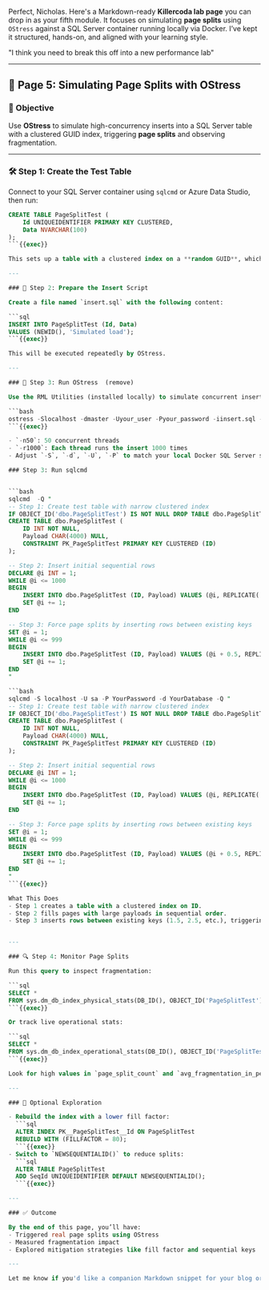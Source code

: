 Perfect, Nicholas. Here's a Markdown-ready **Killercoda lab page** you can drop in as your fifth module. It focuses on simulating **page splits** using `OStress` against a SQL Server container running locally via Docker. I’ve kept it structured, hands-on, and aligned with your learning style.

"I think you need to break this off into a new performance lab"

---

## 🧪 Page 5: Simulating Page Splits with OStress

### 🧭 Objective
Use **OStress** to simulate high-concurrency inserts into a SQL Server table with a clustered GUID index, triggering **page splits** and observing fragmentation.

---

### 🛠️ Step 1: Create the Test Table

Connect to your SQL Server container using `sqlcmd` or Azure Data Studio, then run:

```sql
CREATE TABLE PageSplitTest (
    Id UNIQUEIDENTIFIER PRIMARY KEY CLUSTERED,
    Data NVARCHAR(100)
);
```{{exec}}

This sets up a table with a clustered index on a **random GUID**, which is prone to page splits.

---

### 🧵 Step 2: Prepare the Insert Script

Create a file named `insert.sql` with the following content:

```sql
INSERT INTO PageSplitTest (Id, Data)
VALUES (NEWID(), 'Simulated load');
```{{exec}}

This will be executed repeatedly by OStress.

---

### 🚀 Step 3: Run OStress  (remove)

Use the RML Utilities (installed locally) to simulate concurrent inserts:

```bash
ostress -Slocalhost -dmaster -Uyour_user -Pyour_password -iinsert.sql -n50 -r1000
```{{exec}}

- `-n50`: 50 concurrent threads  
- `-r1000`: Each thread runs the insert 1000 times  
- Adjust `-S`, `-d`, `-U`, `-P` to match your local Docker SQL Server setup

### Step 3: Run sqlcmd


```bash
sqlcmd  -Q "
-- Step 1: Create test table with narrow clustered index
IF OBJECT_ID('dbo.PageSplitTest') IS NOT NULL DROP TABLE dbo.PageSplitTest;
CREATE TABLE dbo.PageSplitTest (
    ID INT NOT NULL,
    Payload CHAR(4000) NULL,
    CONSTRAINT PK_PageSplitTest PRIMARY KEY CLUSTERED (ID)
);

-- Step 2: Insert initial sequential rows
DECLARE @i INT = 1;
WHILE @i <= 1000
BEGIN
    INSERT INTO dbo.PageSplitTest (ID, Payload) VALUES (@i, REPLICATE('X', 4000));
    SET @i += 1;
END

-- Step 3: Force page splits by inserting rows between existing keys
SET @i = 1;
WHILE @i <= 999
BEGIN
    INSERT INTO dbo.PageSplitTest (ID, Payload) VALUES (@i + 0.5, REPLICATE('Y', 4000));
    SET @i += 1;
END
"

```bash
sqlcmd -S localhost -U sa -P YourPassword -d YourDatabase -Q "
-- Step 1: Create test table with narrow clustered index
IF OBJECT_ID('dbo.PageSplitTest') IS NOT NULL DROP TABLE dbo.PageSplitTest;
CREATE TABLE dbo.PageSplitTest (
    ID INT NOT NULL,
    Payload CHAR(4000) NULL,
    CONSTRAINT PK_PageSplitTest PRIMARY KEY CLUSTERED (ID)
);

-- Step 2: Insert initial sequential rows
DECLARE @i INT = 1;
WHILE @i <= 1000
BEGIN
    INSERT INTO dbo.PageSplitTest (ID, Payload) VALUES (@i, REPLICATE('X', 4000));
    SET @i += 1;
END

-- Step 3: Force page splits by inserting rows between existing keys
SET @i = 1;
WHILE @i <= 999
BEGIN
    INSERT INTO dbo.PageSplitTest (ID, Payload) VALUES (@i + 0.5, REPLICATE('Y', 4000));
    SET @i += 1;
END
"
```{{exec}}

What This Does
- Step 1 creates a table with a clustered index on ID.
- Step 2 fills pages with large payloads in sequential order.
- Step 3 inserts rows between existing keys (1.5, 2.5, etc.), triggering page splits due to mid-page insertions.


---

### 🔍 Step 4: Monitor Page Splits

Run this query to inspect fragmentation:

```sql
SELECT * 
FROM sys.dm_db_index_physical_stats(DB_ID(), OBJECT_ID('PageSplitTest'), NULL, NULL, 'DETAILED');
```{{exec}}

Or track live operational stats:

```sql
SELECT * 
FROM sys.dm_db_index_operational_stats(DB_ID(), OBJECT_ID('PageSplitTest'), NULL, NULL);
```{{exec}}

Look for high values in `page_split_count` and `avg_fragmentation_in_percent`.

---

### 🧠 Optional Exploration

- Rebuild the index with a lower fill factor:
  ```sql
  ALTER INDEX PK__PageSplitTest__Id ON PageSplitTest
  REBUILD WITH (FILLFACTOR = 80);
  ```{{exec}}
- Switch to `NEWSEQUENTIALID()` to reduce splits:
  ```sql
  ALTER TABLE PageSplitTest
  ADD SeqId UNIQUEIDENTIFIER DEFAULT NEWSEQUENTIALID();
  ```{{exec}}

---

### ✅ Outcome

By the end of this page, you’ll have:
- Triggered real page splits using OStress  
- Measured fragmentation impact  
- Explored mitigation strategies like fill factor and sequential keys  

---

Let me know if you'd like a companion Markdown snippet for your blog or a sixth page that dives into compression or index rebuild strategies.
